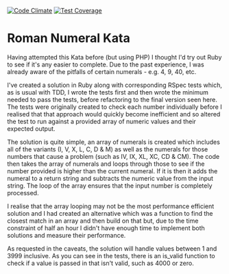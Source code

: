 [![Code Climate](https://codeclimate.com/github/jonpwilson/roman-numeral-kata-ruby/badges/gpa.svg)](https://codeclimate.com/github/jonpwilson/roman-numeral-kata-ruby) [![Test Coverage](https://codeclimate.com/github/jonpwilson/roman-numeral-kata-ruby/badges/coverage.svg)](https://codeclimate.com/github/jonpwilson/roman-numeral-kata-ruby/coverage)

Roman Numeral Kata
==================

Having attempted this Kata before (but using PHP) I thought I'd try out Ruby to see if it's any easier to complete. Due to the past experience, I was already aware of the pitfalls of certain numerals - e.g. 4, 9, 40, etc.

I've created a solution in Ruby along with corresponding RSpec tests which, as is usual with TDD, I wrote the tests first and then wrote the minimum needed to pass the tests, before refactoring to the final version seen here. The tests were originally created to check each number individually before I realised that that approach would quickly become inefficient and so altered the test to run against a provided array of numeric values and their expected output.

The solution is quite simple, an array of numerals is created which includes all of the variants (I, V, X, L, C, D & M) as well as the numerals for those numbers that cause a problem (such as IV, IX, XL, XC, CD & CM). The code then takes the array of numerals and loops through those to see if the number provided is higher than the current numeral. If it is then it adds the numeral to a return string and subtracts the numeric value from the input string. The loop of the array ensures that the input number is completely processed.

I realise that the array looping may not be the most performance efficient solution and I had created an alternative which was a function to find the closest match in an array and then build on that but, due to the time constraint of half an hour I didn't have enough time to implement both solutions and measure their performance.

As requested in the caveats, the solution will handle values between 1 and 3999 inclusive. As you can see in the tests, there is an is_valid function to check if a value is passed in that isn't valid, such as 4000 or zero.
